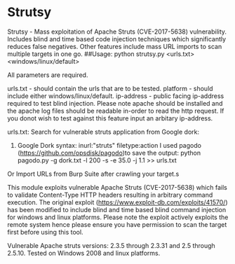 # Strutsy
Strutsy - Mass exploitation of Apache Struts (CVE-2017-5638) vulnerability. Includes blind and time based code injection techniques which significantly reduces false negatives. Other features include mass URL imports to scan multiple targets in one go. 
##Usage: 
python strutsy.py <urls.txt> <windows/linux/default> <ip-address>

All parameters are required.

urls.txt - should contain the urls that are to be tested.
platform - should include either windows/linux/default.
ip-address - public facing ip-address required to test blind injection. Please note apache should be installed and the apache log files should be readable in-order to read the http request. If you donot wish to test against this feature input an arbitary ip-address.  

urls.txt:
Search for vulnerable struts application from Google dork: 
1. Google Dork syntax: inurl:"struts" filetype:action 
I used pagodo (https://github.com/opsdisk/pagodo)to save the output: 
python pagodo.py  -g dork.txt -l 200 -s -e 35.0 -j 1.1 >> urls.txt

Or Import URLs from Burp Suite after crawling your target.s

This module exploits vulnerable Apache Struts (CVE-2017-5638) which fails to validate Content-Type HTTP headers resulting in arbitrary command execution. 
The original exploit (https://www.exploit-db.com/exploits/41570/) has been modified to include blind and time based blind command injection for windows and linux platforms. 
Please note the exploit actively exploits the remote system hence please ensure you have permission to scan the target first before using this tool. 
 
Vulnerable Apache struts versions:  2.3.5 through 2.3.31 and 2.5 through 2.5.10.
Tested on Windows 2008 and linux platforms. 
